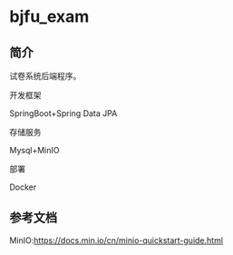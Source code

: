 # bjfu_exam
## 简介

试卷系统后端程序。

开发框架

SpringBoot+Spring Data JPA

存储服务

Mysql+MinIO

部署

Docker

## 参考文档

MinIO:https://docs.min.io/cn/minio-quickstart-guide.html



